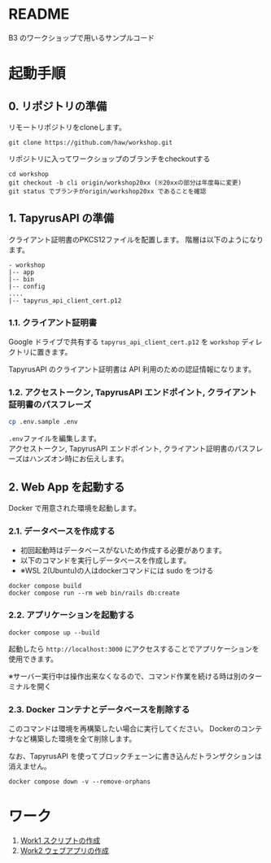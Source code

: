 # README

B3 のワークショップで用いるサンプルコード

# 起動手順


## 0. リポジトリの準備


リモートリポジトリをcloneします。

```
git clone https://github.com/haw/workshop.git
```

リポジトリに入ってワークショップのブランチをcheckoutする
```
cd workshop
git checkout -b cli origin/workshop20xx (※20xxの部分は年度毎に変更)
git status でブランチがorigin/workshop20xx であることを確認
```

## 1. TapyrusAPI の準備

クライアント証明書のPKCS12ファイルを配置します。
階層は以下のようになります。

```
- workshop
|-- app
|-- bin
|-- config
....
|-- tapyrus_api_client_cert.p12
```
### 1.1. クライアント証明書

Google ドライブで共有する `tapyrus_api_client_cert.p12` を `workshop` ディレクトリに置きます。

TapyrusAPI のクライアント証明書は API 利用のための認証情報になります。

### 1.2. アクセストークン, TapyrusAPI エンドポイント, クライアント証明書のパスフレーズ

```bash
cp .env.sample .env
```

`.env`ファイルを編集します。  
アクセストークン, TapyrusAPI エンドポイント, クライアント証明書のパスフレーズはハンズオン時にお伝えします。  

## 2. Web App を起動する

Docker で用意された環境を起動します。

### 2.1. データベースを作成する

- 初回起動時はデータベースがないため作成する必要があります。
- 以下のコマンドを実行しデータベースを作成します。
- ※WSL 2(Ubuntu)の人はdockerコマンドには sudo をつける
```
docker compose build
docker compose run --rm web bin/rails db:create
```

### 2.2. アプリケーションを起動する

```
docker compose up --build
```


起動したら `http://localhost:3000` にアクセスすることでアプリケーションを使用できます。

 ※サーバー実行中は操作出来なくなるので、コマンド作業を続ける時は別のターミナルを開く

### 2.3. Docker コンテナとデータベースを削除する

このコマンドは環境を再構築したい場合に実行してください。
Dockerのコンテナなど構築した環境を全て削除します。

なお、TapyrusAPI を使ってブロックチェーンに書き込んだトランザクションは消えません。

```
docker compose down -v --remove-orphans
```

# ワーク

1. [Work1 スクリプトの作成](doc/work1.md)
1. [Work2 ウェブアプリの作成](doc/work2.md)
